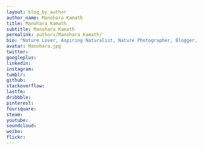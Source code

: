 ```yaml
---
layout: blog_by_author
author_name: Manohara Kamath
title: Manohara Kamath
subtitle: Manohara Kamath
permalink: authors/Manohara Kamath/
bio: "Nature Lover, Aspiring Naturalist, Nature Photographer, Blogger, and avid traveller based in Bangalore, India"
avatar: Manohara.jpg
twitter: 
googleplus:
linkedin:
instagram:
tumblr:
github:
stackoverflow:
lastfm:
dribbble:
pinterest:
foursquare:
steam:
youtube:
soundcloud:
weibo:
flickr:
---
```

